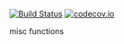 [![Build Status](https://travis-ci.org/Swarchal/Smisc.svg?branch=master)](https://travis-ci.org/Swarchal/Smisc)
[![codecov.io](https://codecov.io/github/Swarchal/Smisc/coverage.svg?branch=master)](https://codecov.io/github/Swarchal/Smisc?branch=master)

misc functions
